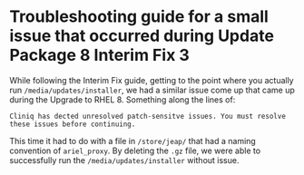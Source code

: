# Troubleshooting guide for a small issue that occurred during Update Package 8 Interim Fix 3
While following the Interim Fix guide, getting to the point where you actually run `/media/updates/installer`, we had a similar issue come up
that came up during the Upgrade to RHEL 8. Something along the lines of:
```
Cliniq has dected unresolved patch-sensitve issues. You must resolve these issues before continuing.
```
This time it had to do with a file in `/store/jeap/` that had a naming convention of `ariel_proxy`. By deleting the `.gz` file, we were able to
successfully run the `/media/updates/installer` without issue.
